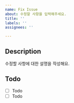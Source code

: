 ```yaml
---
name: Fix Issue
about: 수정할 사항을 입력해주세요.
title: ''
labels: ''
assignees: ''

---
```


## Description

수정할 사항에 대한 설명을 작성해요.

## Todo

- [ ] Todo
- [ ] Todo
